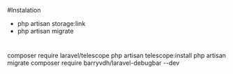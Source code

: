 #Instalation 

- php artisan storage:link
- php artisan migrate

#

composer require laravel/telescope
php artisan telescope:install
php artisan migrate
composer require barryvdh/laravel-debugbar --dev